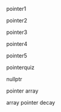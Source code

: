 pointer1

pointer2

pointer3

pointer4

pointer5

pointerquiz

nullptr

pointer array

array pointer decay
